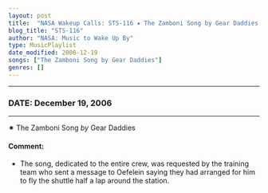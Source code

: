 ```yaml
---
layout: post
title:  "NASA Wakeup Calls: STS-116 ✷ The Zamboni Song by Gear Daddies ✧ December 19, 2006"
blog_title: "STS-116"
author: "NASA: Music to Wake Up By"
type: MusicPlaylist
date_modified: 2006-12-19
songs: ["The Zamboni Song by Gear Daddies"]
genres: []
---
```


----
### DATE: December 19, 2006
----
✷ The Zamboni Song *by* Gear Daddies  

#### Comment:
* The song, dedicated to the entire crew, was requested by the training team who sent a message to Oefelein saying they had arranged for him to fly the shuttle half a lap around the station.



<br/>
<center>
	<a target="_blank"
	   href="https://twitter.com/intent/tweet?hashtags=Space,NASA,Playlist,NASAWakeupCalls,SpaceProgram&text=🚀 {{ page.author}}, {{ page.title }}. {{ site.url }}{{ page.url }}&via=nasawakeupcalls"><i class="fab fa-twitter" title="Tweet this page" alt="Tweet this page" style="font-size: 1.3em;"></i></a>
	&nbsp; 	<i class="fas fa-user-astronaut" style="font-size: 1.5em;"></i> &nbsp;
    <a id="custom_amazon_link"
       type="amzn" search="#"
       category="popular music">
    <i class="fab fa-amazon" style="font-size: 1.3em;"></i></a>
</center>

<!-- Randomly resolve an individual entry from a song array -->
<script src="/assets/javascript/seedrandom.min.js"></script>
<script>
  var wake_me_up = ["The Zamboni Song by Gear Daddies"];
  var prng = new Math.seedrandom();
  function randomSong() {
    song = wake_me_up[Math.floor(Math.random() * wake_me_up.length)];
    var amazon_link = document.getElementById("custom_amazon_link");
    amazon_link.setAttribute("search", song);
  }
  window.onload = randomSong();
</script>
